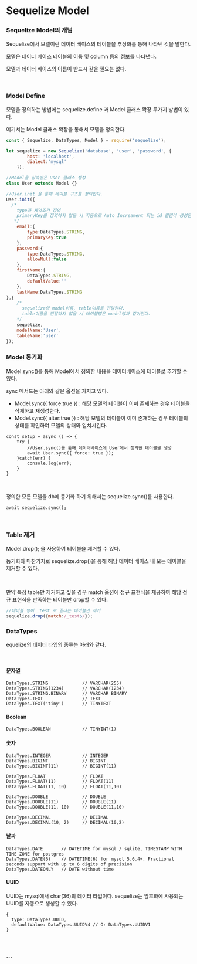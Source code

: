 # Sequelize Model

### Sequelize Model의 개념
Sequelize에서 모델이란 데이터 베이스의 테이블을 추상화를 통해 나타낸 것을 말한다.<br>

모델은 데이터 베이스 테이블의 이름 및 column 등의 정보를 나타낸다.<br>

모델과 데이터 베이스의 이름이 반드시 같을 필요는 없다.

<br>

### Model Define
모델을 정의하는 방법에는 sequelize.define 과 Model 클래스 확장 두가지 방법이 있다.<br>

여기서는 Model 클래스 확장을 통해서 모델을 정의한다.
```javascript
const { Sequelize, DataTypes, Model } = require('sequelize');

let sequelize = new Sequelize('database', 'user', 'password', {
        host: 'localhost',
        dialect:'mysql'
    });

//Model을 상속받은 User 클래스 생성
class User extends Model {}

//User.init 을 통해 테이블 구조를 정의한다.
User.init({
  /*
    type과 제약조건 정의
    primaryKey를 정의하지 않을 시 자동으로 Auto Increament 되는 id 컬럼이 생성된다.
   */
    email:{
        type:DataTypes.STRING,
        primaryKey:true
    },
    password:{
        type:DataTypes.STRING,
        allowNull:false
    },
    firstName:{
        DataTypes.STRING,
        defaultValue:''
    },
    lastName:DataTypes.STRING
},{ 
    /*
      sequelize와 model이름, table이름을 전달한다.
      table이름을 전달하지 않을 시 테이블명은 model명과 같아진다.
    */
    sequelize,
    modelName:'User',
    tableName:'user'
});
```

### Model 동기화
Model.sync()를 통해 Model에서 정의한 내용을 데이터베이스에 테이블로 추가할 수 있다.<br>

sync 메서드는 아래와 같은 옵션을 가지고 있다.

* Model.sync({ force:true }) : 해당 모델의 테이블이 이미 존재하는 경우 테이블을 삭제하고 재생성한다.
* Model.sync({ alter:true }) : 해당 모델의 테이블이 이미 존재하는 경우 테이블의 상태를 확인하여 모델의 상태와 일치시킨다.

```
const setup = async () => {
    try {
        //User.sync()를 통해 데이터베이스에 User에서 정의한 테이블을 생성
        await User.sync({ force: true });
    }catch(err) {
        console.log(err);
    }
}
```

<br>

정의한 모든 모델을 db에 동기화 하기 위해서는 sequelize.sync()를 사용한다.
```
await sequelize.sync();
```

<br>

### Table 제거
Model.drop(); 을 사용하여 테이블을 제거할 수 있다.<br>

동기화와 마찬가지로 sequelize.drop()을 통해 해당 데이터 베이스 내 모든 테이블을 제거할 수 있다.

<br>

만약 특정 table만 제거하고 싶을 경우 match 옵션에 정규 표현식을 제공하여 해당 정규 표현식을 만족하는 테이블만 drop할 수 있다.
```javascript
//테이블 명이 _test 로 끝나는 테이블만 제거
sequelize.drop({match:/_test$/});
```

### DataTypes

equelize의 데이터 타입의 종류는 아래와 같다.

<br>

#### 문자열
```
DataTypes.STRING             // VARCHAR(255)
DataTypes.STRING(1234)       // VARCHAR(1234)
DataTypes.STRING.BINARY      // VARCHAR BINARY
DataTypes.TEXT               // TEXT
DataTypes.TEXT('tiny')       // TINYTEXT
```

#### Boolean
```
DataTypes.BOOLEAN            // TINYINT(1)
```

#### 숫자
```
DataTypes.INTEGER            // INTEGER
DataTypes.BIGINT             // BIGINT
DataTypes.BIGINT(11)         // BIGINT(11)

DataTypes.FLOAT              // FLOAT
DataTypes.FLOAT(11)          // FLOAT(11)
DataTypes.FLOAT(11, 10)      // FLOAT(11,10)

DataTypes.DOUBLE             // DOUBLE
DataTypes.DOUBLE(11)         // DOUBLE(11)
DataTypes.DOUBLE(11, 10)     // DOUBLE(11,10)

DataTypes.DECIMAL            // DECIMAL
DataTypes.DECIMAL(10, 2)     // DECIMAL(10,2)
```

#### 날짜
```
DataTypes.DATE       // DATETIME for mysql / sqlite, TIMESTAMP WITH TIME ZONE for postgres
DataTypes.DATE(6)    // DATETIME(6) for mysql 5.6.4+. Fractional seconds support with up to 6 digits of precision
DataTypes.DATEONLY   // DATE without time
```

#### UUID
UUID는 mysql에서 char(36)의 데이터 타입이다. sequelize는 암호화에 사용되는 UUID를 자동으로 생성할 수 있다.
```
{
  type: DataTypes.UUID,
  defaultValue: DataTypes.UUIDV4 // Or DataTypes.UUIDV1
}
```

<br>

### ...
